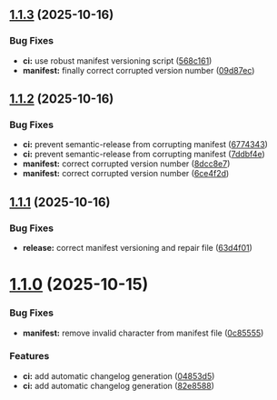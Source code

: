 ## [1.1.3](https://github.com/seanthw/odoo-barcode-generator/compare/v1.1.2...v1.1.3) (2025-10-16)


### Bug Fixes

* **ci:** use robust manifest versioning script ([568c161](https://github.com/seanthw/odoo-barcode-generator/commit/568c1611ae75f61bf85dd7ed73c9485f874987c1))
* **manifest:** finally correct corrupted version number ([09d87ec](https://github.com/seanthw/odoo-barcode-generator/commit/09d87ec836c01e4269e2c56f9824081252caa5b8))

## [1.1.2](https://github.com/seanthw/odoo-barcode-generator/compare/v1.1.1...v1.1.2) (2025-10-16)


### Bug Fixes

* **ci:** prevent semantic-release from corrupting manifest ([6774343](https://github.com/seanthw/odoo-barcode-generator/commit/6774343286ec93da1d8c8267aba40ea74fbc0f4f))
* **ci:** prevent semantic-release from corrupting manifest ([7ddbf4e](https://github.com/seanthw/odoo-barcode-generator/commit/7ddbf4e5de2609b9a7784063f3ad8ea3cff4e2a9))
* **manifest:** correct corrupted version number ([8dcc8e7](https://github.com/seanthw/odoo-barcode-generator/commit/8dcc8e7c90f40ca90a8cbf2ca3d8a9c9269ea3cf))
* **manifest:** correct corrupted version number ([6ce4f2d](https://github.com/seanthw/odoo-barcode-generator/commit/6ce4f2d477daee5069848f9dd9b595093ca5b991))

## [1.1.1](https://github.com/seanthw/odoo-barcode-generator/compare/v1.1.0...v1.1.1) (2025-10-16)


### Bug Fixes

* **release:** correct manifest versioning and repair file ([63d4f01](https://github.com/seanthw/odoo-barcode-generator/commit/63d4f019b178ec7c19ac667e86f21d8ef2798c95))

# [1.1.0](https://github.com/seanthw/odoo-barcode-generator/compare/v1.0.0...v1.1.0) (2025-10-15)


### Bug Fixes

* **manifest:** remove invalid character from manifest file ([0c85555](https://github.com/seanthw/odoo-barcode-generator/commit/0c85555232139ca5484b689f24ca4072602c0a90))


### Features

* **ci:** add automatic changelog generation ([04853d5](https://github.com/seanthw/odoo-barcode-generator/commit/04853d5afdc50e9d12f481eee19c8e33f8e49ef8))
* **ci:** add automatic changelog generation ([82e8588](https://github.com/seanthw/odoo-barcode-generator/commit/82e8588880359245a906ca6e864ab650e896846f))
